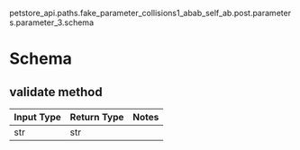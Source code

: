 petstore_api.paths.fake_parameter_collisions1_abab_self_ab.post.parameters.parameter_3.schema
# Schema

## validate method
Input Type | Return Type | Notes
------------ | ------------- | -------------
str | str |
